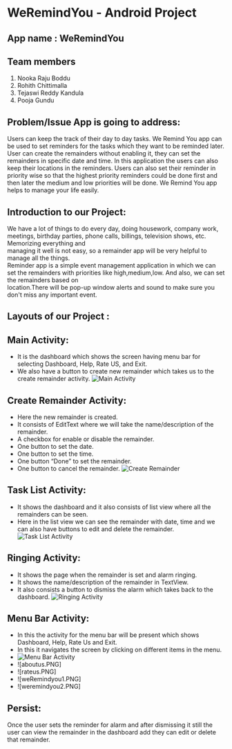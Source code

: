 # WeRemindYou - Android Project

## App name : WeRemindYou

## Team members 
1.	Nooka Raju Boddu
2.	Rohith Chittimalla
3.	Tejaswi Reddy Kandula
4.  Pooja Gundu

## Problem/Issue App is going to address:
Users can keep the track of their day to day tasks. We Remind You app can be used to set reminders for the tasks which they want to be reminded later. User can create the remainders without enabling it, they can set the remainders in specific date and time. In this application the users can also keep their locations in the reminders. Users can also set their reminder in priority wise so that the highest priority reminders could be done first and then later the medium and low priorities will be done. We Remind You app helps to manage your life easily.

##  Introduction to our Project:
<p>We have a lot of things to do every day, doing housework, company work, meetings, birthday parties, phone calls, billings, television shows, etc. Memorizing everything and <br> managing it well is not easy, so a remainder app will be very helpful to manage all the things. <br>
Reminder app is a simple event management application in which we can set the remainders with priorities like high,medium,low. And also, we can set the remainders based on <br> location.There will be pop-up window alerts and sound to make sure you don't miss any important event. <p>
 
## Layouts of our Project : 
## Main Activity: 
- It is the dashboard which shows the screen having menu bar for selecting Dashboard, Help, Rate US, and Exit.
-	We also have a button to create new remainder which takes us to the create remainder activity.
![Main Activity](https://github.com/nrajubn/WeRemindYou/blob/master/proposed%20screens/mainactivity.PNG)
  
## Create Remainder Activity:
- Here the new remainder is created.
- It consists of EditText where we will take the name/description of the remainder.
- A checkbox for enable or disable the remainder.
- One button to set the date.
- One button to set the time.
- One button “Done” to set the remainder.
- One button to cancel the remainder.
  ![Create Remainder](CreateRemainder.PNG)
  
## Task List Activity:
- It shows the dashboard and it also consists of list view where all the remainders can be seen.
- Here in the list view we can see the remainder with date, time and we can also have buttons to edit and delete the remainder.
  ![Task List Activity](tasklist.PNG)
  
## Ringing Activity:
- It shows the page when the remainder is set and alarm ringing.
- It shows the name/description of the remainder in TextView.
- It also consists a button to dismiss the alarm which takes back to the dashboard.
 ![Ringing Activity](ringing.PNG)
  
## Menu Bar Activity:
- In this the activity for the menu bar will be present which shows Dashboard, Help, Rate Us and Exit. 
- In this it navigates the screen by clicking on different items in the menu.
- ![Menu Bar Activity](menubar.PNG)
- ![aboutus.PNG]
- ![rateus.PNG]
- ![weRemindyou1.PNG]
- ![weremindyou2.PNG]

## Persist:
<p>Once the user sets the reminder for alarm and after dismissing it still the user can view the remainder in the dashboard add they can edit or delete that remainder. </p>


 
  
  
